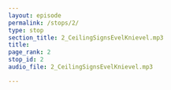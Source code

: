 ```yaml
---
layout: episode
permalink: /stops/2/
type: stop
section_title: 2_CeilingSignsEvelKnievel.mp3
title: 
page_rank: 2
stop_id: 2
audio_file: 2_CeilingSignsEvelKnievel.mp3

---
```

